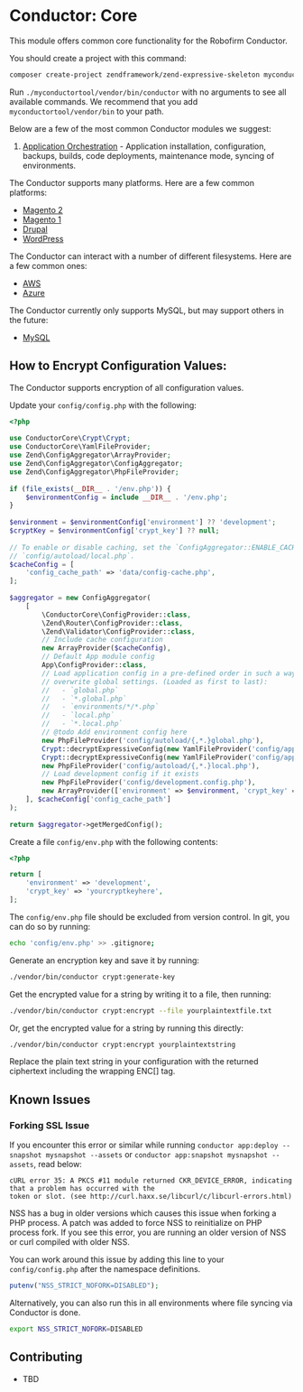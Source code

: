Conductor: Core
====================================

This module offers common core functionality for the Robofirm Conductor.


You should create a project with this command:

```bash
composer create-project zendframework/zend-expressive-skeleton myconductortool
```

Run `./myconductortool/vendor/bin/conductor` with no arguments to see all available commands. We recommend that you add `myconductortool/vendor/bin` to your path.

Below are a few of the most common Conductor modules we suggest:

1. [Application Orchestration](https://github.com/conductorphp/conductor-application-orchestration) - Application 
   installation, configuration, backups, builds, code deployments, maintenance mode, syncing of environments.

The Conductor supports many platforms. Here are a few common platforms:

* [Magento 2](https://github.com/conductorphp/conductor-magento-2-platform-support)
* [Magento 1](https://github.com/conductorphp/conductor-magento-1-platform-support)
* [Drupal](https://github.com/conductorphp/conductor-drupal-platform-support)
* [WordPress](https://github.com/conductorphp/conductor-wordpress-platform-support)

The Conductor can interact with a number of different filesystems. Here are a few common ones:

* [AWS](https://github.com/conductorphp/conductor-aws-s3-filesystem-support)
* [Azure](https://github.com/conductorphp/conductor-azure-blob-filesystem-support)

The Conductor currently only supports MySQL, but may support others in the future:

* [MySQL](https://github.com/conductorphp/conductor-mysql-database-support)

## How to Encrypt Configuration Values:

The Conductor supports encryption of all configuration values.

Update your `config/config.php` with the following:
```php
<?php
 
use ConductorCore\Crypt\Crypt;
use ConductorCore\YamlFileProvider;
use Zend\ConfigAggregator\ArrayProvider;
use Zend\ConfigAggregator\ConfigAggregator;
use Zend\ConfigAggregator\PhpFileProvider;
 
if (file_exists(__DIR__ . '/env.php')) {
    $environmentConfig = include __DIR__ . '/env.php';
}
 
$environment = $environmentConfig['environment'] ?? 'development';
$cryptKey = $environmentConfig['crypt_key'] ?? null;
 
// To enable or disable caching, set the `ConfigAggregator::ENABLE_CACHE` boolean in
// `config/autoload/local.php`.
$cacheConfig = [
    'config_cache_path' => 'data/config-cache.php',
];
 
$aggregator = new ConfigAggregator(
    [
        \ConductorCore\ConfigProvider::class,
        \Zend\Router\ConfigProvider::class,
        \Zend\Validator\ConfigProvider::class,
        // Include cache configuration
        new ArrayProvider($cacheConfig),
        // Default App module config
        App\ConfigProvider::class,
        // Load application config in a pre-defined order in such a way that local settings
        // overwrite global settings. (Loaded as first to last):
        //   - `global.php`
        //   - `*.global.php`
        //   - `environments/*/*.php`
        //   - `local.php`
        //   - `*.local.php`
        // @todo Add environment config here
        new PhpFileProvider('config/autoload/{,*.}global.php'),
        Crypt::decryptExpressiveConfig(new YamlFileProvider('config/app/{,*.}yaml'), $cryptKey),
        Crypt::decryptExpressiveConfig(new YamlFileProvider('config/app/environments/' . $environment . '/{,*.}yaml'), $cryptKey),
        new PhpFileProvider('config/autoload/{,*.}local.php'),
        // Load development config if it exists
        new PhpFileProvider('config/development.config.php'),
        new ArrayProvider(['environment' => $environment, 'crypt_key' => $cryptKey]),
    ], $cacheConfig['config_cache_path']
);
 
return $aggregator->getMergedConfig();
```

Create a file `config/env.php` with the following contents:
```php
<?php

return [
    'environment' => 'development',
    'crypt_key' => 'yourcryptkeyhere',
];
```

The `config/env.php` file should be excluded from version control. In git, you can do so by running:
```bash
echo 'config/env.php' >> .gitignore;
```

Generate an encryption key and save it by running:
```bash
./vendor/bin/conductor crypt:generate-key
```

Get the encrypted value for a string by writing it to a file, then running:
```bash
./vendor/bin/conductor crypt:encrypt --file yourplaintextfile.txt
```

Or, get the encrypted value for a string by running this directly:
```bash
./vendor/bin/conductor crypt:encrypt yourplaintextstring
```

Replace the plain text string in your configuration with the returned ciphertext including the wrapping ENC[] tag.

## Known Issues

### Forking SSL Issue

If you encounter this error or similar while running `conductor app:deploy --snapshot mysnapshot --assets` 
or `conductor app:snapshot mysnapshot --assets`, read below:

```
cURL error 35: A PKCS #11 module returned CKR_DEVICE_ERROR, indicating that a problem has occurred with the 
token or slot. (see http://curl.haxx.se/libcurl/c/libcurl-errors.html)
```

NSS has a bug in older versions which causes this issue when forking a PHP process. A patch was added to 
force NSS to reinitialize on PHP process fork. If you see this error, you are running an older version of 
NSS or curl compiled with older NSS. 

You can work around this issue by adding this line to your `config/config.php` after the namespace definitions.

```php
putenv("NSS_STRICT_NOFORK=DISABLED");
```

Alternatively, you can also run this in all environments where file syncing via Conductor is done.

```bash
export NSS_STRICT_NOFORK=DISABLED
```

## Contributing

* TBD
